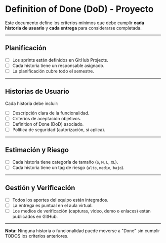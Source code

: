#  Definition of Done (DoD) - Proyecto

Este documento define los criterios mínimos que debe cumplir **cada historia de usuario** y **cada entrega** para considerarse completada.

---

##  Planificación
- [ ] Los sprints están definidos en GitHub Projects.
- [ ] Cada historia tiene un responsable asignado.
- [ ] La planificación cubre todo el semestre.

---

##  Historias de Usuario
Cada historia debe incluir:
- [ ] Descripción clara de la funcionalidad.
- [ ] Criterios de aceptación objetivos.
- [ ] Definition of Done (DoD) asociado.
- [ ] Política de seguridad (autorización, si aplica).

---

##  Estimación y Riesgo
- [ ] Cada historia tiene categoría de tamaño (`S`, `M`, `L`, `XL`).
- [ ] Cada historia tiene un tag de riesgo (`alto`, `medio`, `bajo`).

---

##  Gestión y Verificación
- [ ] Todos los aportes del equipo están integrados.
- [ ] La entrega es puntual en el aula virtual.
- [ ] Los medios de verificación (capturas, video, demo o enlaces) están publicados en GitHub.

---

**Nota:** Ninguna historia o funcionalidad puede moverse a "Done" sin cumplir TODOS los criterios anteriores.
